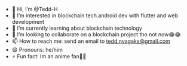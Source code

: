 - 👋 Hi, I’m @Tedd-H
- 👀 I’m interested in blockchain tech.android dev with flutter and web development
- 🌱 I’m currently learning about blockchain technology
- 💞️ I’m looking to collaborate on a blockchain project tho not now😂😂
- 📫 How to reach me: send an email to tedd.nyagaka@gmail.com
- 😄 Pronouns: he/him
- ⚡ Fun fact: Im an anime fan🤭😂

<!---
Tedd-H/Tedd-H is a ✨ special ✨ repository because its `README.md` (this file) appears on your GitHub profile.
You can click the Preview link to take a look at your changes.
--->
